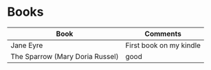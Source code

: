 # Books

Book | Comments
-----|---------
Jane Eyre | First book on my kindle
The Sparrow  (Mary Doria Russel) | good
